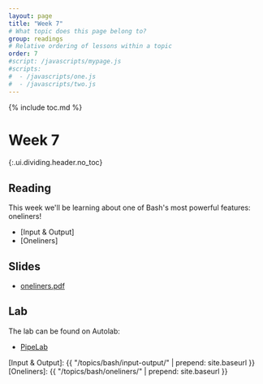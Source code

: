 ```yaml
---
layout: page
title: "Week 7"
# What topic does this page belong to?
group: readings
# Relative ordering of lessons within a topic
order: 7
#script: /javascripts/mypage.js
#scripts:
#  - /javascripts/one.js
#  - /javascripts/two.js
---
```



{% include toc.md %}

# Week 7
{:.ui.dividing.header.no_toc}

## Reading

This week we'll be learning about one of Bash's most powerful features:
oneliners!

- [Input & Output]
- [Oneliners]

## Slides

- [oneliners.pdf](oneliners.pdf)

## Lab

The lab can be found on Autolab:

- [PipeLab](https://autolab.andrew.cmu.edu/courses/07131-f18/assessments/pipelab)

[Input & Output]: {{ "/topics/bash/input-output/"   | prepend: site.baseurl }}
[Oneliners]:      {{ "/topics/bash/oneliners/"      | prepend: site.baseurl }}
